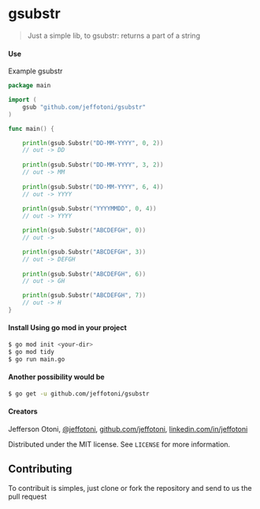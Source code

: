 # gsubstr

>Just a simple lib, to gsubstr: returns a part of a string

#### Use

Example gsubstr
```go
package main

import (
	gsub "github.com/jeffotoni/gsubstr"
)

func main() {

	println(gsub.Substr("DD-MM-YYYY", 0, 2))
    // out -> DD
    
    println(gsub.Substr("DD-MM-YYYY", 3, 2))
    // out -> MM
    
    println(gsub.Substr("DD-MM-YYYY", 6, 4))
    // out -> YYYY
    
    println(gsub.Substr("YYYYMMDD", 0, 4))
    // out -> YYYY

    println(gsub.Substr("ABCDEFGH", 0))
    // out ->

    println(gsub.Substr("ABCDEFGH", 3))
    // out -> DEFGH
    
    println(gsub.Substr("ABCDEFGH", 6))
    // out -> GH

    println(gsub.Substr("ABCDEFGH", 7))
    // out -> H
}
```

#### Install Using go mod in your project
```bash
$ go mod init <your-dir>
$ go mod tidy
$ go run main.go
``````

#### Another possibility would be
```bash
$ go get -u github.com/jeffotoni/gsubstr
```

#### Creators

Jefferson Otoni, [@jeffotoni](https://twitter.com/jeffotoni), [github.com/jeffotoni](https://github.com/jeffotoni), [linkedin.com/in/jeffotoni](https://www.linkedin.com/in/jeffotoni)   


Distributed under the MIT license. See ``LICENSE`` for more information.

## Contributing

To contribuit is simples, just clone or fork the repository and send to us the pull request